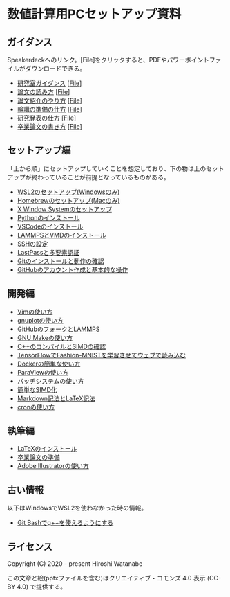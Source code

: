 # 数値計算用PCセットアップ資料

## ガイダンス

Speakerdeckへのリンク。[File]をクリックすると、PDFやパワーポイントファイルがダウンロードできる。

* [研究室ガイダンス](https://speakerdeck.com/kaityo256/welcome-to-lab) [[File](https://github.com/kaityo256/lab_startup/tree/main/welcome)]
* [論文の読み方](https://speakerdeck.com/kaityo256/how-to-survey) [[File](https://github.com/kaityo256/lab_startup/tree/main/howtoreview)]
* [論文紹介のやり方](https://speakerdeck.com/kaityo256/how-to-review) [[File](https://github.com/kaityo256/lab_startup/tree/main/howtoreview)]
* [輪講の準備の仕方](https://speakerdeck.com/kaityo256/book-reading) [[File](https://github.com/kaityo256/lab_startup/tree/main/bookreading)]
* [研究発表の仕方](https://speakerdeck.com/kaityo256/happy-presentation) [[File](https://github.com/kaityo256/lab_startup/tree/main/presentation)]
* [卒業論文の書き方](https://speakerdeck.com/kaityo256/happy-writing) [[File](https://github.com/kaityo256/lab_startup/tree/main/graduate_thesis/slide)]

## セットアップ編

「上から順」にセットアップしていくことを想定しており、下の物は上のセットアップが終わっていることが前提となっているものがある。

* [WSL2のセットアップ(Windowsのみ)](wsl2/README.md)
* [Homebrewのセットアップ(Macのみ)](homebrew/README.md)
* [X Window Systemのセットアップ](X11/README.md)
* [Pythonのインストール](python/README.md)
* [VSCodeのインストール](vscode/README.md)
* [LAMMPSとVMDのインストール](lammps/README.md)
* [SSHの設定](ssh/README.md)
* [LastPassと多要素認証](lastpass/README.md)
* [Gitのインストールと動作の確認](git/README.md)
* [GitHubのアカウント作成と基本的な操作](github/README.md)

## 開発編

* [Vimの使い方](vim/README.md)
* [gnuplotの使い方](gnuplot/README.md)
* [GitHubのフォークとLAMMPS](github_lammps/README.md)
* [GNU Makeの使い方](make/README.md)
* [C++のコンパイルとSIMDの確認](simd/README.md)
* [TensorFlowでFashion-MNISTを学習させてウェブで読み込む](tensorflow/README.md)
* [Dockerの簡単な使い方](docker/README.md)
* [ParaViewの使い方](paraview/README.md)
* [バッチシステムの使い方](pbs/README.md)
* [簡単なSIMD化](simd_tutorial/README.md)
* [Markdown記法とLaTeX記法](mdtex/README.md)
* [cronの使い方](cron/README.md)

## 執筆編

* [LaTeXのインストール](latex/README.md)
* [卒業論文の準備](graduate_thesis/README.md)
* [Adobe Illustratorの使い方](illustrator/README.md)

## 古い情報

以下はWindowsでWSL2を使わなかった時の情報。

* [Git Bashでg++を使えるようにする](gccwin/README.md)

## ライセンス

Copyright (C) 2020 - present Hiroshi Watanabe

この文章と絵(pptxファイルを含む)はクリエイティブ・コモンズ 4.0 表示 (CC-BY 4.0) で提供する。

